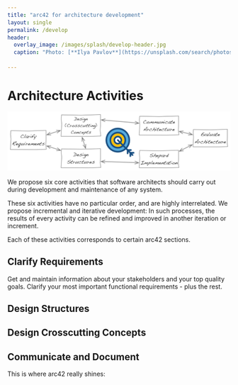 ```yaml
---
title: "arc42 for architecture development"
layout: single
permalink: /develop
header:
  overlay_image: /images/splash/develop-header.jpg
  caption: "Photo: [**Ilya Pavlov**](https://unsplash.com/search/photos/code?photo=OqtafYT5kTw)"

---
```


# Architecture Activities

![](/images/arc42-process-with-icon.png)

We propose six core activities that software architects should carry out
during development and maintenance of any system.

These six activities have no particular order, and are highly interrelated.
We propose incremental and iterative development: In such processes, the results
of every activity can be refined and improved in another iteration or increment.

Each of these activities corresponds to certain arc42 sections.

## Clarify Requirements
Get and maintain information about your stakeholders and your top quality goals.
Clarify your most important functional requirements - plus the rest.

## Design Structures


## Design Crosscutting Concepts

## Communicate and Document
This is where arc42 really shines:
